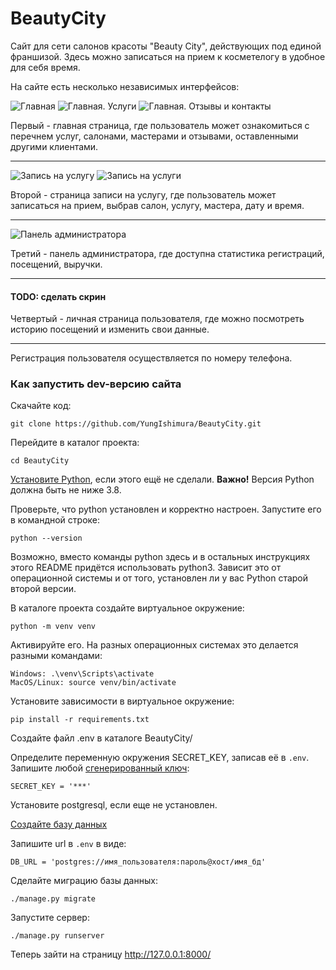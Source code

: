 # BeautyCity

Сайт для сети салонов красоты "Beauty City", действующих под единой франшизой.
Здесь можно записаться на прием к косметелогу в удобное для себя время.

На сайте есть несколько независимых интерфейсов:

![Главная](https://i.ibb.co/NKKZqj0/Screenshot-from-2022-12-14-00-06-37.png)
![Главная. Услуги](https://i.ibb.co/SPJcXYd/Screenshot-from-2022-12-14-00-06-48.png)
![Главная. Отзывы и контакты](https://i.ibb.co/crbS2Ff/Screenshot-from-2022-12-14-00-06-58.png)


Первый - главная страница, где пользователь может ознакомиться с перечнем услуг, салонами, мастерами и отзывами, оставленными другими клиентами.

---

![Запись на услугу](https://i.ibb.co/gV4bspQ/Screenshot-from-2022-12-14-00-13-28.png)
![Запись на услуги](https://i.ibb.co/WcJPqxP/Screenshot-from-2022-12-14-00-20-34.png)


Второй - страница записи на услугу, где пользователь может записаться на прием, выбрав салон,
 услугу, мастера, дату и время.

---

![Панель администратора](https://i.ibb.co/gDdDnW5/Screenshot-from-2022-12-14-00-15-49.png)


Третий - панель администратора, где доступна статистика регистраций, посещений, выручки.

---

#### TODO: сделать скрин
Четвертый - личная страница
 пользователя, где можно посмотреть историю посещений и изменить свои данные.

---

Регистрация пользователя осуществляется по номеру телефона.

### Как запустить dev-версию сайта
Скачайте код:
```shell
git clone https://github.com/YungIshimura/BeautyCity.git
```

Перейдите в каталог проекта:
```shell
cd BeautyCity
```

[Установите Python](https://www.python.org/), если этого ещё не сделали.
**Важно!** Версия Python должна быть не ниже 3.8.

Проверьте, что python установлен и корректно настроен. Запустите его в командной строке:

```shell
python --version
```

Возможно, вместо команды python здесь и в остальных инструкциях этого README придётся использовать python3.
Зависит это от операционной системы и от того, установлен ли у вас Python старой второй версии.

В каталоге проекта создайте виртуальное окружение:

```shell
python -m venv venv
```
Активируйте его. На разных операционных системах это делается разными командами:

```shell
Windows: .\venv\Scripts\activate
MacOS/Linux: source venv/bin/activate
```

Установите зависимости в виртуальное окружение:

```shell
pip install -r requirements.txt
```

Создайте файл .env в каталоге BeautyCity/

Определите переменную окружения SECRET_KEY, записав её в `.env`.
Запишите любой [сгенерированный ключ](https://www.allkeysgenerator.com/Random/Security-Encryption-Key-Generator.aspx):
```shell
SECRET_KEY = '***'
```

Установите postgresql, если еще не установлен.

[Создайте базу данных](https://www.digitalocean.com/community/tutorials/how-to-use-postgresql-with-your-django-application-on-ubuntu-20-04#prerequisites)

Запишите url в `.env` в виде:
```shell
DB_URL = 'postgres://имя_пользователя:пароль@хост/имя_бд'
```

Сделайте миграцию базы данных:
```shell
./manage.py migrate
```

Запустите сервер:
```shell
./manage.py runserver
```

Теперь зайти на страницу http://127.0.0.1:8000/


